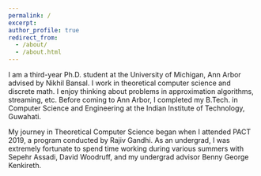 ```yaml
---
permalink: /
excerpt: 
author_profile: true
redirect_from: 
  - /about/
  - /about.html
---
```

I am a third-year Ph.D. student at the University of Michigan, Ann Arbor advised by Nikhil Bansal.  I work in theoretical computer science and discrete math. I enjoy thinking about problems in approximation algorithms, streaming, etc.  Before coming to Ann Arbor, I completed my B.Tech. in Computer Science and Engineering at the Indian Institute of Technology, Guwahati. 


My journey in Theoretical Computer Science began when I attended PACT 2019, a program conducted by Rajiv Gandhi. As an undergrad, I was extremely fortunate to spend time working during various summers with Sepehr Assadi, David Woodruff, and my undergrad advisor Benny George Kenkireth. 


